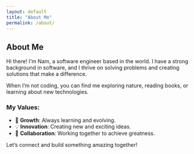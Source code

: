 ```yaml
---
layout: default
title: "About Me"
permalink: /about/
---
```


## About Me

Hi there! I'm Nam, a software engineer based in the world. I have a strong background in software, and I thrive on solving problems and creating solutions that make a difference.

When I’m not coding, you can find me exploring nature, reading books, or learning about new technologies.

### My Values:
- 🌱 **Growth**: Always learning and evolving.
- 💡 **Innovation**: Creating new and exciting ideas.
- 🤝 **Collaboration**: Working together to achieve greatness.

Let’s connect and build something amazing together!
